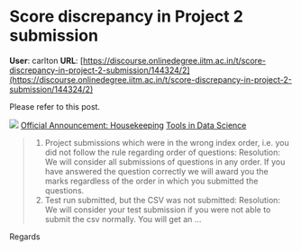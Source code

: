 # Score discrepancy in Project 2 submission

**User**: carlton
**URL**: [https://discourse.onlinedegree.iitm.ac.in/t/score-discrepancy-in-project-2-submission/144324/2](https://discourse.onlinedegree.iitm.ac.in/t/score-discrepancy-in-project-2-submission/144324/2)

Please refer to this post.

![](https://dub1.discourse-cdn.com/flex013/user_avatar/discourse.onlinedegree.iitm.ac.in/carlton/48/56317_2.png)
[Official Announcement: Housekeeping](https://discourse.onlinedegree.iitm.ac.in/t/official-announcement-housekeeping/144115) [Tools in Data Science](/c/courses/tds-kb/34)

> 1. Project submissions which were in the wrong index order, i.e. you did not follow the rule regarding order of questions:
> Resolution: We will consider all submissions of questions in any order. If you have answered the question correctly we will award you the marks regardless of the order in which you submitted the questions.
> 2. Test run submitted, but the CSV was not submitted:
> Resolution: We will consider your test submission if you were not able to submit the csv normally.
> You will get an …

Regards
